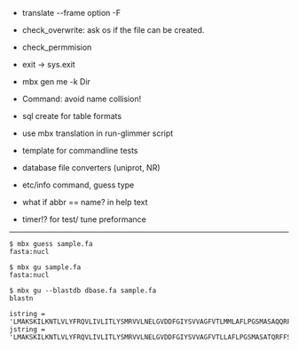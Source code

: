 + translate --frame option -F
+ check_overwrite: ask os if the file can be created.
+ check_permmision
+ exit -> sys.exit
+ mbx gen me -k Dir
+ Command: avoid name collision!
+ sql create for table formats

+ use mbx translation in run-glimmer script
+ template for commandline tests
+ database file converters (uniprot, NR)
+ etc/info command, guess type

+ what if abbr == name? in help text

+ timer!? for test/ tune preformance

------------

```
$ mbx guess sample.fa
fasta:nucl

$ mbx gu sample.fa
fasta:nucl

$ mbx gu --blastdb dbase.fa sample.fa
blastn

```


    istring = 'LMAKSKILKNTLVLYFRQVLIVLITLYSMRVVLNELGVDDFGIYSVVAGFVTLMMLAFLPGSMASAQQRFFTS'
    jstring = 'LMAKSKILKNTLVLYFRQVLIVLITLYSMRVVLNELGVDDFGIYSVVAGFVTLLAFLPGSMASATQRFFS'